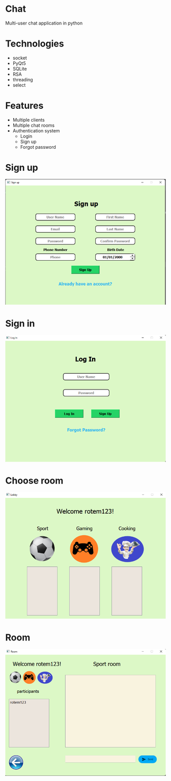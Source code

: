 # Chat
Multi-user chat application in python

# Technologies
* socket
* PyQt5
* SQLite
* RSA
* threading
* select

# Features
* Multiple clients
* Multiple chat rooms
* Authentication system
  * Login
  * Sign up
  * Forgot password

# Sign up
![img_1.png](Images/img_1.png)

# Sign in
![img_3.png](Images/img_3.png)

# Choose room
![img_2.png](Images/img_2.png)

# Room
![img.png](Images/img.png)

